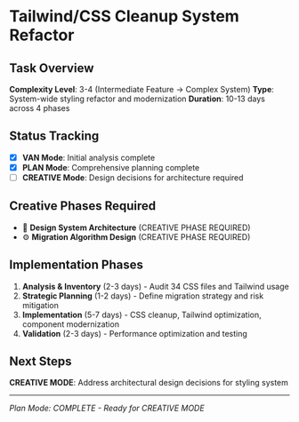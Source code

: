 # Tailwind/CSS Cleanup System Refactor

## Task Overview
**Complexity Level**: 3-4 (Intermediate Feature → Complex System)
**Type**: System-wide styling refactor and modernization
**Duration**: 10-13 days across 4 phases

## Status Tracking
- [x] **VAN Mode**: Initial analysis complete
- [x] **PLAN Mode**: Comprehensive planning complete
- [ ] **CREATIVE Mode**: Design decisions for architecture required

## Creative Phases Required
- 🎨 **Design System Architecture** (CREATIVE PHASE REQUIRED)
- ⚙️ **Migration Algorithm Design** (CREATIVE PHASE REQUIRED)

## Implementation Phases
1. **Analysis & Inventory** (2-3 days) - Audit 34 CSS files and Tailwind usage
2. **Strategic Planning** (1-2 days) - Define migration strategy and risk mitigation
3. **Implementation** (5-7 days) - CSS cleanup, Tailwind optimization, component modernization
4. **Validation** (2-3 days) - Performance optimization and testing

## Next Steps
**CREATIVE MODE**: Address architectural design decisions for styling system

---
*Plan Mode: COMPLETE - Ready for CREATIVE MODE*
